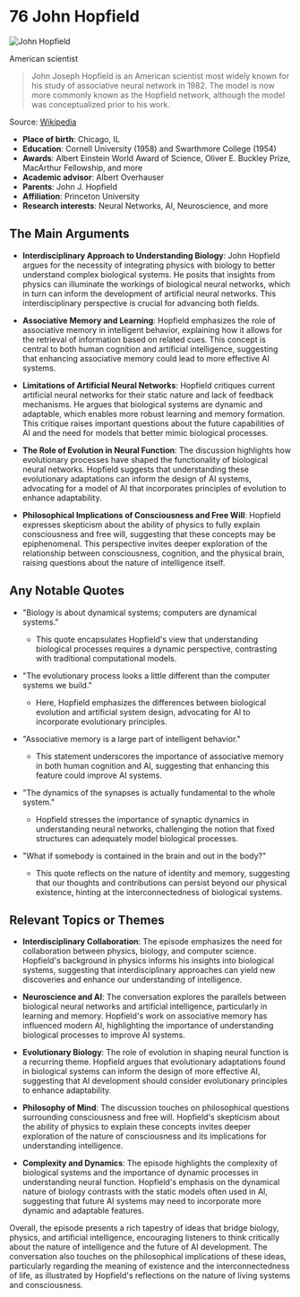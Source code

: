 # 76 John Hopfield


![John Hopfield](https://encrypted-tbn0.gstatic.com/images?q=tbn:ANd9GcTZuP4uOGFRrDrsrxhpplmdorPA_CFtaFXynwGesA&s=0)

American scientist

> John Joseph Hopfield is an American scientist most widely known for his study of associative neural network in 1982. The model is now more commonly known as the Hopfield network, although the model was conceptualized prior to his work.

Source: [Wikipedia](https://en.wikipedia.org/wiki/John_Hopfield)

- **Place of birth**: Chicago, IL
- **Education**: Cornell University (1958) and Swarthmore College (1954)
- **Awards**: Albert Einstein World Award of Science, Oliver E. Buckley Prize, MacArthur Fellowship, and more
- **Academic advisor**: Albert Overhauser
- **Parents**: John J. Hopfield
- **Affiliation**: Princeton University
- **Research interests**: Neural Networks, AI, Neuroscience, and more


## The Main Arguments

- **Interdisciplinary Approach to Understanding Biology**: John Hopfield argues for the necessity of integrating physics with biology to better understand complex biological systems. He posits that insights from physics can illuminate the workings of biological neural networks, which in turn can inform the development of artificial neural networks. This interdisciplinary perspective is crucial for advancing both fields.

- **Associative Memory and Learning**: Hopfield emphasizes the role of associative memory in intelligent behavior, explaining how it allows for the retrieval of information based on related cues. This concept is central to both human cognition and artificial intelligence, suggesting that enhancing associative memory could lead to more effective AI systems.

- **Limitations of Artificial Neural Networks**: Hopfield critiques current artificial neural networks for their static nature and lack of feedback mechanisms. He argues that biological systems are dynamic and adaptable, which enables more robust learning and memory formation. This critique raises important questions about the future capabilities of AI and the need for models that better mimic biological processes.

- **The Role of Evolution in Neural Function**: The discussion highlights how evolutionary processes have shaped the functionality of biological neural networks. Hopfield suggests that understanding these evolutionary adaptations can inform the design of AI systems, advocating for a model of AI that incorporates principles of evolution to enhance adaptability.

- **Philosophical Implications of Consciousness and Free Will**: Hopfield expresses skepticism about the ability of physics to fully explain consciousness and free will, suggesting that these concepts may be epiphenomenal. This perspective invites deeper exploration of the relationship between consciousness, cognition, and the physical brain, raising questions about the nature of intelligence itself.

## Any Notable Quotes

- "Biology is about dynamical systems; computers are dynamical systems."
  - This quote encapsulates Hopfield's view that understanding biological processes requires a dynamic perspective, contrasting with traditional computational models.

- "The evolutionary process looks a little different than the computer systems we build."
  - Here, Hopfield emphasizes the differences between biological evolution and artificial system design, advocating for AI to incorporate evolutionary principles.

- "Associative memory is a large part of intelligent behavior."
  - This statement underscores the importance of associative memory in both human cognition and AI, suggesting that enhancing this feature could improve AI systems.

- "The dynamics of the synapses is actually fundamental to the whole system."
  - Hopfield stresses the importance of synaptic dynamics in understanding neural networks, challenging the notion that fixed structures can adequately model biological processes.

- "What if somebody is contained in the brain and out in the body?"
  - This quote reflects on the nature of identity and memory, suggesting that our thoughts and contributions can persist beyond our physical existence, hinting at the interconnectedness of biological systems.

## Relevant Topics or Themes

- **Interdisciplinary Collaboration**: The episode emphasizes the need for collaboration between physics, biology, and computer science. Hopfield's background in physics informs his insights into biological systems, suggesting that interdisciplinary approaches can yield new discoveries and enhance our understanding of intelligence.

- **Neuroscience and AI**: The conversation explores the parallels between biological neural networks and artificial intelligence, particularly in learning and memory. Hopfield's work on associative memory has influenced modern AI, highlighting the importance of understanding biological processes to improve AI systems.

- **Evolutionary Biology**: The role of evolution in shaping neural function is a recurring theme. Hopfield argues that evolutionary adaptations found in biological systems can inform the design of more effective AI, suggesting that AI development should consider evolutionary principles to enhance adaptability.

- **Philosophy of Mind**: The discussion touches on philosophical questions surrounding consciousness and free will. Hopfield's skepticism about the ability of physics to explain these concepts invites deeper exploration of the nature of consciousness and its implications for understanding intelligence.

- **Complexity and Dynamics**: The episode highlights the complexity of biological systems and the importance of dynamic processes in understanding neural function. Hopfield's emphasis on the dynamical nature of biology contrasts with the static models often used in AI, suggesting that future AI systems may need to incorporate more dynamic and adaptable features.

Overall, the episode presents a rich tapestry of ideas that bridge biology, physics, and artificial intelligence, encouraging listeners to think critically about the nature of intelligence and the future of AI development. The conversation also touches on the philosophical implications of these ideas, particularly regarding the meaning of existence and the interconnectedness of life, as illustrated by Hopfield's reflections on the nature of living systems and consciousness.